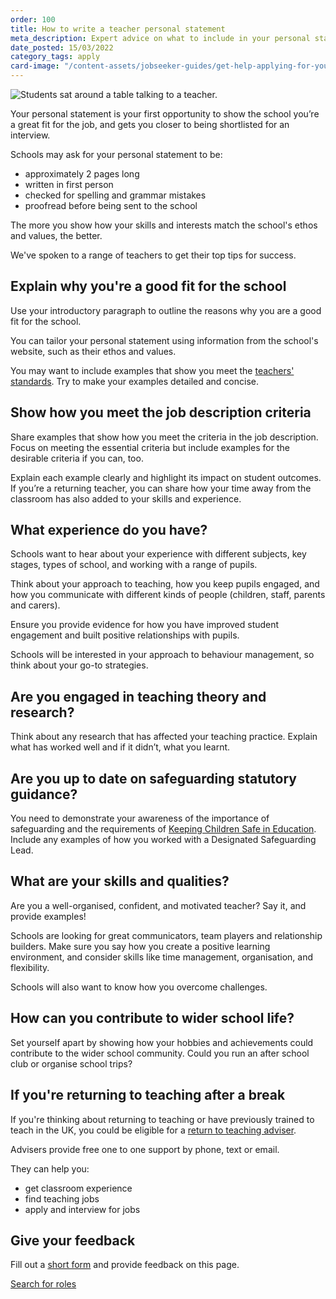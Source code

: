 ```yaml
---
order: 100
title: How to write a teacher personal statement
meta_description: Expert advice on what to include in your personal statement when applying for a teaching job. Read some example teacher personal statements.
date_posted: 15/03/2022
category_tags: apply
card-image: "/content-assets/jobseeker-guides/get-help-applying-for-your-teaching-role/how-to-write-your-teacher-training-personal-statement.jpg"
---
```

![Students sat around a table talking to a teacher.](/content-assets/jobseeker-guides/get-help-applying-for-your-teaching-role/how-to-write-your-teacher-training-personal-statement.jpg)

Your personal statement is your first opportunity to show the school you’re a great fit for the job, and gets you closer to being shortlisted for an interview.

Schools may ask for your personal statement to be:

* approximately 2 pages long
* written in first person
* checked for spelling and grammar mistakes
* proofread before being sent to the school

The more you show how your skills and interests match the school's ethos and values, the better.

We've spoken to a range of teachers to get their top tips for success.

## Explain why you're a good fit for the school
Use your introductory paragraph to outline the reasons why you are a good fit for the school. 

You can tailor your personal statement using information from the school's website, such as their ethos and values.

You may want to include examples that show you meet the [teachers' standards](https://www.gov.uk/government/publications/teachers-standards?). Try to make your examples detailed and concise.

## Show how you meet the job description criteria
Share examples that show how you meet the criteria in the job description. Focus on meeting the essential criteria but include examples for the desirable criteria if you can, too. 
 
Explain each example clearly and highlight its impact on student outcomes. If you’re a returning teacher, you can share how your time away from the classroom has also added to your skills and experience.

## What experience do you have?
Schools want to hear about your experience with different subjects, key stages, types of school, and working with a range of pupils.

Think about your approach to teaching, how you keep pupils engaged, and how you communicate with different kinds of people (children, staff, parents and carers). 

Ensure you provide evidence for how you have improved student engagement and built positive relationships with pupils.

Schools will be interested in your approach to behaviour management, so think about your go-to strategies.

## Are you engaged in teaching theory and research?
Think about any research that has affected your teaching practice. Explain what has worked well and if it didn’t, what you learnt.


## Are you up to date on safeguarding statutory guidance?
You need to demonstrate your awareness of the importance of safeguarding and the requirements of [Keeping Children Safe in Education](https://www.gov.uk/government/publications/keeping-children-safe-in-education--2). Include any examples of how you worked with a Designated Safeguarding Lead.


## What are your skills and qualities?
Are you a well-organised, confident, and motivated teacher? Say it, and provide examples! 

Schools are looking for great communicators, team players and relationship builders. Make sure you say how you create a positive learning environment, and consider skills like time management, organisation, and flexibility.

Schools will also want to know how you overcome challenges.

## How can you contribute to wider school life?
Set yourself apart by showing how your hobbies and achievements could contribute to the wider school community. Could you run an after school club or organise school trips?

## If you're returning to teaching after a break
If you're thinking about returning to teaching or have previously trained to teach in the UK, you could be eligible for a [return to teaching adviser](https://getintoteaching.education.gov.uk/landing/return-to-teaching-advisers).

Advisers provide free one to one support by phone, text or email. 

They can help you:

* get classroom experience
* find teaching jobs
* apply and interview for jobs

## Give your feedback
Fill out a [short form](https://teaching-vacancies.service.gov.uk/feedback/new) and provide feedback on this page.

<a href="https://teaching-vacancies.service.gov.uk/jobs?keyword=&location=" class="govuk-button">Search for roles</a>

